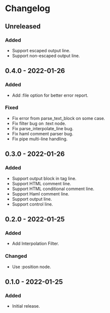 # Changelog

## Unreleased

### Added

- Support escaped output line.
- Support non-escaped output line.

## 0.4.0 - 2022-01-26

### Added

- Add :file option for better error report.

### Fixed

- Fix error from parse_text_block on some case.
- Fix filter bug on :text node.
- Fix parse_interpolate_line bug.
- Fix haml comment parser bug.
- Fix pipe multi-line handling.

## 0.3.0 - 2022-01-26

### Added

- Support output block in tag line.
- Support HTML comment line.
- Support HTML conditional comment line.
- Support Haml comment line.
- Support output line.
- Support control line.

## 0.2.0 - 2022-01-25

### Added

- Add Interpolation Filter.

### Changed

- Use :position node.

## 0.1.0 - 2022-01-25

### Added

- Initial release.
